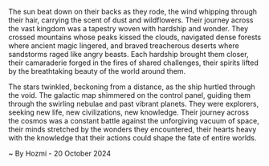 
The sun beat down on their backs as they rode, the wind whipping through their hair, carrying the scent of dust and wildflowers. Their journey across the vast kingdom was a tapestry woven with hardship and wonder. They crossed mountains whose peaks kissed the clouds, navigated dense forests where ancient magic lingered, and braved treacherous deserts where sandstorms raged like angry beasts. Each hardship brought them closer, their camaraderie forged in the fires of shared challenges, their spirits lifted by the breathtaking beauty of the world around them. 

The stars twinkled, beckoning from a distance, as the ship hurtled through the void. The galactic map shimmered on the control panel, guiding them through the swirling nebulae and past vibrant planets. They were explorers, seeking new life, new civilizations, new knowledge. Their journey across the cosmos was a constant battle against the unforgiving vacuum of space, their minds stretched by the wonders they encountered, their hearts heavy with the knowledge that their actions could shape the fate of entire worlds. 

~ By Hozmi - 20 October 2024
